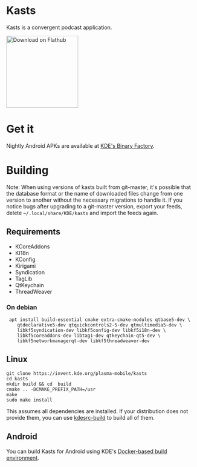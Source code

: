 # Kasts

Kasts is a convergent podcast application.

<a href='https://flathub.org/apps/details/org.kde.kasts'><img width='190px' alt='Download on Flathub' src='https://flathub.org/assets/badges/flathub-badge-i-en.png'/></a>

# Get it

Nightly Android APKs are available at [KDE's Binary Factory](https://binary-factory.kde.org/view/Android/job/Kasts_Nightly_android-arm64/).

# Building

Note: When using versions of kasts built from git-master, it's possible that the database format or the name of downloaded files change from one version to another without the necessary migrations to handle it. If you notice bugs after upgrading to a git-master version, export your feeds, delete `~/.local/share/KDE/kasts` and import the feeds again.

## Requirements
 - KCoreAddons
 - KI18n
 - KConfig
 - Kirigami
 - Syndication
 - TagLib
 - QtKeychain
 - ThreadWeaver

### On debian

```
 apt install build-essential cmake extra-cmake-modules qtbase5-dev \
    qtdeclarative5-dev qtquickcontrols2-5-dev qtmultimedia5-dev \
    libkf5syndication-dev libkf5config-dev libkf5i18n-dev \
    libkf5coreaddons-dev libtag1-dev qtkeychain-qt5-dev \
    libkf5networkmanagerqt-dev libkf5threadweaver-dev
```

## Linux

```
git clone https://invent.kde.org/plasma-mobile/kasts
cd kasts
mkdir build && cd  build
cmake .. -DCMAKE_PREFIX_PATH=/usr
make
sudo make install
```

This assumes all dependencies are installed. If your distribution does not provide
them, you can use [kdesrc-build](https://kdesrc-build.kde.org/) to build all of them.

## Android

You can build Kasts for Android using KDE's [Docker-based build environment](https://community.kde.org/Android/Environment_via_Container).

